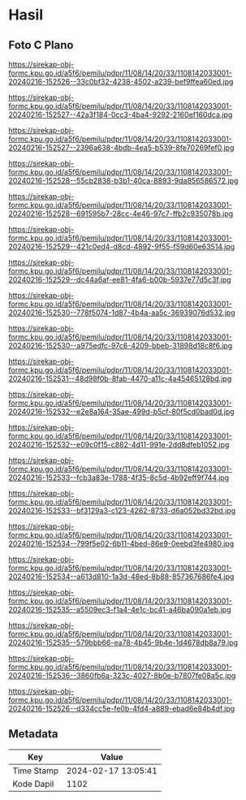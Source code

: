 # Hasil

## Foto C Plano

https://sirekap-obj-formc.kpu.go.id/a5f6/pemilu/pdpr/11/08/14/20/33/1108142033001-20240216-152526--33c0bf32-4238-4502-a239-bef9ffea60ed.jpg

https://sirekap-obj-formc.kpu.go.id/a5f6/pemilu/pdpr/11/08/14/20/33/1108142033001-20240216-152527--42a3f184-0cc3-4ba4-9292-2160ef160dca.jpg

https://sirekap-obj-formc.kpu.go.id/a5f6/pemilu/pdpr/11/08/14/20/33/1108142033001-20240216-152527--2396a638-4bdb-4ea5-b539-8fe70269fef0.jpg

https://sirekap-obj-formc.kpu.go.id/a5f6/pemilu/pdpr/11/08/14/20/33/1108142033001-20240216-152528--55cb2838-b3b1-40ca-8893-9da856586572.jpg

https://sirekap-obj-formc.kpu.go.id/a5f6/pemilu/pdpr/11/08/14/20/33/1108142033001-20240216-152528--691595b7-28cc-4e46-97c7-ffb2c935078b.jpg

https://sirekap-obj-formc.kpu.go.id/a5f6/pemilu/pdpr/11/08/14/20/33/1108142033001-20240216-152529--421c0ed4-d8cd-4892-9f55-f59d60e63514.jpg

https://sirekap-obj-formc.kpu.go.id/a5f6/pemilu/pdpr/11/08/14/20/33/1108142033001-20240216-152529--dc44a6af-ee81-4fa6-b00b-5937e77d5c3f.jpg

https://sirekap-obj-formc.kpu.go.id/a5f6/pemilu/pdpr/11/08/14/20/33/1108142033001-20240216-152530--778f5074-1d87-4b4a-aa5c-36939076d532.jpg

https://sirekap-obj-formc.kpu.go.id/a5f6/pemilu/pdpr/11/08/14/20/33/1108142033001-20240216-152530--a975edfc-97c6-4209-bbeb-31898d18c8f6.jpg

https://sirekap-obj-formc.kpu.go.id/a5f6/pemilu/pdpr/11/08/14/20/33/1108142033001-20240216-152531--48d98f0b-8fab-4470-a11c-4a45465128bd.jpg

https://sirekap-obj-formc.kpu.go.id/a5f6/pemilu/pdpr/11/08/14/20/33/1108142033001-20240216-152532--e2e8a164-35ae-499d-b5cf-80f5cd0bad0d.jpg

https://sirekap-obj-formc.kpu.go.id/a5f6/pemilu/pdpr/11/08/14/20/33/1108142033001-20240216-152532--e09c0f15-c882-4d11-991e-2dd8dfeb1052.jpg

https://sirekap-obj-formc.kpu.go.id/a5f6/pemilu/pdpr/11/08/14/20/33/1108142033001-20240216-152533--fcb3a83e-1788-4f35-8c5d-4b92eff9f744.jpg

https://sirekap-obj-formc.kpu.go.id/a5f6/pemilu/pdpr/11/08/14/20/33/1108142033001-20240216-152533--bf3129a3-c123-4262-8733-d6a052bd32bd.jpg

https://sirekap-obj-formc.kpu.go.id/a5f6/pemilu/pdpr/11/08/14/20/33/1108142033001-20240216-152534--799f5e02-6b11-4bed-86e9-0eebd3fe4980.jpg

https://sirekap-obj-formc.kpu.go.id/a5f6/pemilu/pdpr/11/08/14/20/33/1108142033001-20240216-152534--a613d810-1a3d-48ed-8b88-857367686fe4.jpg

https://sirekap-obj-formc.kpu.go.id/a5f6/pemilu/pdpr/11/08/14/20/33/1108142033001-20240216-152535--a5509ec3-f1a4-4e1c-bc41-a46ba090a1eb.jpg

https://sirekap-obj-formc.kpu.go.id/a5f6/pemilu/pdpr/11/08/14/20/33/1108142033001-20240216-152535--579bbb66-ea78-4b45-9b4e-1d4678db8a79.jpg

https://sirekap-obj-formc.kpu.go.id/a5f6/pemilu/pdpr/11/08/14/20/33/1108142033001-20240216-152536--3860fb6a-323c-4027-8b0e-b7807fe08a5c.jpg

https://sirekap-obj-formc.kpu.go.id/a5f6/pemilu/pdpr/11/08/14/20/33/1108142033001-20240216-152526--d334cc5e-fe0b-4fd4-a889-ebad6e84b4df.jpg


## Metadata

| Key        | Value               |
| ---------- | ------------------- |
| Time Stamp | 2024-02-17 13:05:41 |
| Kode Dapil | 1102                |



